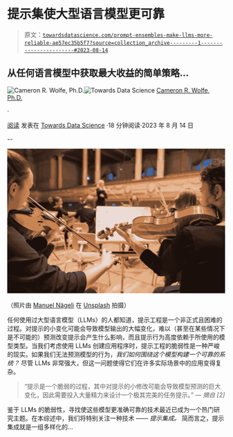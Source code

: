 # 提示集使大型语言模型更可靠

> 原文：[`towardsdatascience.com/prompt-ensembles-make-llms-more-reliable-ae57ec35b5f7?source=collection_archive---------1-----------------------#2023-08-14`](https://towardsdatascience.com/prompt-ensembles-make-llms-more-reliable-ae57ec35b5f7?source=collection_archive---------1-----------------------#2023-08-14)

## 从任何语言模型中获取最大收益的简单策略…

[](https://wolfecameron.medium.com/?source=post_page-----ae57ec35b5f7--------------------------------)![Cameron R. Wolfe, Ph.D.](https://wolfecameron.medium.com/?source=post_page-----ae57ec35b5f7--------------------------------)[](https://towardsdatascience.com/?source=post_page-----ae57ec35b5f7--------------------------------)![Towards Data Science](https://towardsdatascience.com/?source=post_page-----ae57ec35b5f7--------------------------------) [Cameron R. Wolfe, Ph.D.](https://wolfecameron.medium.com/?source=post_page-----ae57ec35b5f7--------------------------------)

·

[阅读](https://medium.com/m/signin?actionUrl=https%3A%2F%2Fmedium.com%2F_%2Fsubscribe%2Fuser%2F28aa6026c553&operation=register&redirect=https%3A%2F%2Ftowardsdatascience.com%2Fprompt-ensembles-make-llms-more-reliable-ae57ec35b5f7&user=Cameron+R.+Wolfe%2C+Ph.D.&userId=28aa6026c553&source=post_page-28aa6026c553----ae57ec35b5f7---------------------post_header-----------) 发表在 [Towards Data Science](https://towardsdatascience.com/?source=post_page-----ae57ec35b5f7--------------------------------) ·18 分钟阅读·2023 年 8 月 14 日

--

[](https://medium.com/m/signin?actionUrl=https%3A%2F%2Fmedium.com%2F_%2Fbookmark%2Fp%2Fae57ec35b5f7&operation=register&redirect=https%3A%2F%2Ftowardsdatascience.com%2Fprompt-ensembles-make-llms-more-reliable-ae57ec35b5f7&source=-----ae57ec35b5f7---------------------bookmark_footer-----------)![](img/917f4253782589036edfaf468a0ea247.png)

（照片由 [Manuel Nägeli](https://unsplash.com/@gwundrig?utm_source=unsplash&utm_medium=referral&utm_content=creditCopyText) 在 [Unsplash](https://unsplash.com/photos/7CcPLtywRso?utm_source=unsplash&utm_medium=referral&utm_content=creditCopyText) 拍摄）

任何使用过大型语言模型（LLMs）的人都知道，提示工程是一个非正式且困难的过程。对提示的小变化可能会导致模型输出的大幅变化，难以（甚至在某些情况下是不可能的）预测改变提示会产生什么影响，而且提示行为高度依赖于所使用的模型类型。当我们考虑使用 LLMs 创建应用程序时，提示工程的脆弱性是一种严峻的现实。如果我们无法预测模型的行为，*我们如何围绕这个模型构建一个可靠的系统？* 尽管 LLMs 非常强大，但这一问题使得它们在许多实际场景中的应用变得复杂。

> “提示是一个脆弱的过程，其中对提示的小修改可能会导致模型预测的巨大变化，因此需要投入大量精力来设计一个极其完美的任务提示。” *— 摘自 [2]*

鉴于 LLMs 的脆弱性，寻找使这些模型更准确可靠的技术最近已成为一个热门研究主题。在本综述中，我们将特别关注一种技术 —— *提示集成。* 简而言之，提示集成就是一组多样化的…
